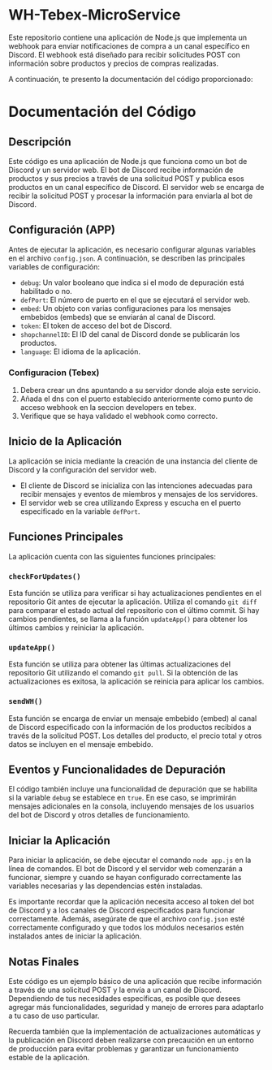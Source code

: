 # WH-Tebex-MicroService
Este repositorio contiene una aplicación de Node.js que implementa un webhook para enviar notificaciones de compra a un canal específico en Discord. El webhook está diseñado para recibir solicitudes POST con información sobre productos y precios de compras realizadas.

A continuación, te presento la documentación del código proporcionado:

# Documentación del Código

## Descripción
Este código es una aplicación de Node.js que funciona como un bot de Discord y un servidor web. El bot de Discord recibe información de productos y sus precios a través de una solicitud POST y publica esos productos en un canal específico de Discord. El servidor web se encarga de recibir la solicitud POST y procesar la información para enviarla al bot de Discord.

## Configuración (APP)
Antes de ejecutar la aplicación, es necesario configurar algunas variables en el archivo `config.json`. A continuación, se describen las principales variables de configuración:

- `debug`: Un valor booleano que indica si el modo de depuración está habilitado o no.
- `defPort`: El número de puerto en el que se ejecutará el servidor web.
- `embed`: Un objeto con varias configuraciones para los mensajes embebidos (embeds) que se enviarán al canal de Discord.
- `token`: El token de acceso del bot de Discord.
- `shopchannelID`: El ID del canal de Discord donde se publicarán los productos.
- `language`: El idioma de la aplicación.
 
### Configuracion (Tebex)
1. Debera crear un dns apuntando a su servidor donde aloja este servicio.
2. Añada el dns con el puerto establecido anteriormente como punto de acceso webhook en la seccion developers en tebex.
3. Verifique que se haya validado el webhook como correcto.

## Inicio de la Aplicación
La aplicación se inicia mediante la creación de una instancia del cliente de Discord y la configuración del servidor web. 

- El cliente de Discord se inicializa con las intenciones adecuadas para recibir mensajes y eventos de miembros y mensajes de los servidores.
- El servidor web se crea utilizando Express y escucha en el puerto especificado en la variable `defPort`.

## Funciones Principales
La aplicación cuenta con las siguientes funciones principales:

### `checkForUpdates()`
Esta función se utiliza para verificar si hay actualizaciones pendientes en el repositorio Git antes de ejecutar la aplicación. Utiliza el comando `git diff` para comparar el estado actual del repositorio con el último commit. Si hay cambios pendientes, se llama a la función `updateApp()` para obtener los últimos cambios y reiniciar la aplicación.

### `updateApp()`
Esta función se utiliza para obtener las últimas actualizaciones del repositorio Git utilizando el comando `git pull`. Si la obtención de las actualizaciones es exitosa, la aplicación se reinicia para aplicar los cambios.

### `sendWH()`
Esta función se encarga de enviar un mensaje embebido (embed) al canal de Discord especificado con la información de los productos recibidos a través de la solicitud POST. Los detalles del producto, el precio total y otros datos se incluyen en el mensaje embebido.

## Eventos y Funcionalidades de Depuración
El código también incluye una funcionalidad de depuración que se habilita si la variable `debug` se establece en `true`. En ese caso, se imprimirán mensajes adicionales en la consola, incluyendo mensajes de los usuarios del bot de Discord y otros detalles de funcionamiento.

## Iniciar la Aplicación
Para iniciar la aplicación, se debe ejecutar el comando `node app.js` en la línea de comandos. El bot de Discord y el servidor web comenzarán a funcionar, siempre y cuando se hayan configurado correctamente las variables necesarias y las dependencias estén instaladas.

Es importante recordar que la aplicación necesita acceso al token del bot de Discord y a los canales de Discord especificados para funcionar correctamente. Además, asegúrate de que el archivo `config.json` esté correctamente configurado y que todos los módulos necesarios estén instalados antes de iniciar la aplicación.

## Notas Finales
Este código es un ejemplo básico de una aplicación que recibe información a través de una solicitud POST y la envía a un canal de Discord. Dependiendo de tus necesidades específicas, es posible que desees agregar más funcionalidades, seguridad y manejo de errores para adaptarlo a tu caso de uso particular.

Recuerda también que la implementación de actualizaciones automáticas y la publicación en Discord deben realizarse con precaución en un entorno de producción para evitar problemas y garantizar un funcionamiento estable de la aplicación.
